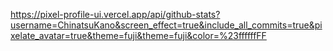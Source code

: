 https://pixel-profile-ui.vercel.app/api/github-stats?username=ChinatsuKano&screen_effect=true&include_all_commits=true&pixelate_avatar=true&theme=fuji&theme=fuji&color=%23ffffffFF
<!---
ChinatsuKano/ChinatsuKano is a ✨ special ✨ repository because its `README.md` (this file) appears on your GitHub profile.
You can click the Preview link to take a look at your changes.
--->
